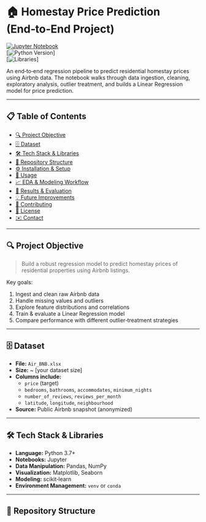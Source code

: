 # 🏠 Homestay Price Prediction (End‑to‑End Project)

[![Jupyter Notebook](https://img.shields.io/badge/Jupyter-Notebook-orange)](End%20to%20End%20Project%20%281%29%20%281%29.ipynb)  
[![Python Version](https://img.shields.io/badge/python-3.7%2B-blue)]  
[![Libraries](https://img.shields.io/badge/Pandas–NumPy–Matplotlib–scikit--learn-lightgrey)]  

An end‑to‑end regression pipeline to predict residential homestay prices using Airbnb data. The notebook walks through data ingestion, cleaning, exploratory analysis, outlier treatment, and builds a Linear Regression model for price prediction.

---

## 📋 Table of Contents

- [🔍 Project Objective](#-project-objective)  
- [🗄️ Dataset](#️-dataset)  
- [🛠️ Tech Stack & Libraries](#️-tech-stack--libraries)  
- [📂 Repository Structure](#-repository-structure)  
- [⚙️ Installation & Setup](#️-installation--setup)  
- [🚀 Usage](#-usage)  
- [📈 EDA & Modeling Workflow](#-eda--modeling-workflow)  
- [🎯 Results & Evaluation](#-results--evaluation)  
- [💡 Future Improvements](#-future-improvements)  
- [🤝 Contributing](#-contributing)  
- [📄 License](#-license)  
- [✉️ Contact](#️-contact)  

---

## 🔍 Project Objective

> Build a robust regression model to predict homestay prices of residential properties using Airbnb listings.

Key goals:

1. Ingest and clean raw Airbnb data  
2. Handle missing values and outliers  
3. Explore feature distributions and correlations  
4. Train & evaluate a Linear Regression model  
5. Compare performance with different outlier‐treatment strategies  

---

## 🗄️ Dataset

- **File:** `Air_BNB.xlsx`  
- **Size:** ~ [your dataset size]  
- **Columns include:**  
  - `price` (target)  
  - `bedrooms`, `bathrooms`, `accommodates`, `minimum_nights`  
  - `number_of_reviews`, `reviews_per_month`  
  - `latitude`, `longitude`, `neighbourhood`  
- **Source:** Public Airbnb snapshot (anonymized)

---

## 🛠️ Tech Stack & Libraries

- **Language:** Python 3.7+  
- **Notebooks:** Jupyter  
- **Data Manipulation:** Pandas, NumPy  
- **Visualization:** Matplotlib, Seaborn  
- **Modeling:** scikit‑learn  
- **Environment Management:** `venv` or `conda`

---

## 📂 Repository Structure

